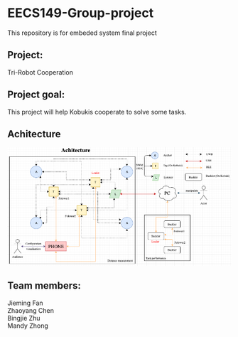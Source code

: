 # EECS149-Group-project
This repository is for embeded system final project  
## Project:
Tri-Robot Cooperation 

## Project goal:
This project will help Kobukis cooperate to solve some tasks.   

## Achitecture 
![image](https://github.com/CZhaoYoung/EECS149-Group-project/blob/master/architecture_drawings/diagram.png)

## Team members:  
Jieming Fan  
Zhaoyang Chen  
Bingjie Zhu  
Mandy Zhong  

